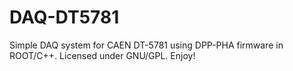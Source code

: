 # DAQ-DT5781
Simple DAQ system for CAEN DT-5781 
using DPP-PHA firmware in ROOT/C++.
Licensed under GNU/GPL. Enjoy!
